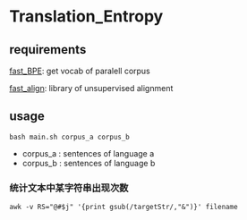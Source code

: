 # Translation_Entropy
## requirements
[fast_BPE](https://github.com/glample/fastBPE): get vocab of paralell corpus

[fast_align](https://github.com/clab/fast_align): library of unsupervised alignment
## usage
`bash main.sh corpus_a corpus_b`
- corpus_a : sentences of language a
- corpus_b : sentences of language b
### 统计文本中某字符串出现次数
`awk -v RS="@#$j" '{print gsub(/targetStr/,"&")}' filename`
